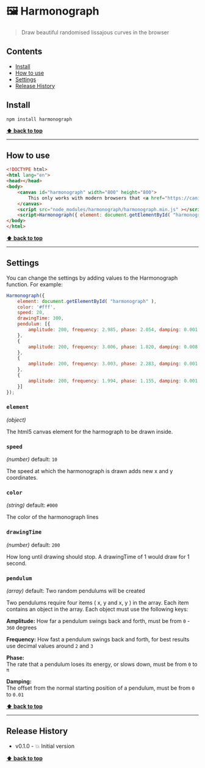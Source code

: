 🖼 Harmonograph
==============

> Draw beautiful randomised lissajous curves in the browser


## Contents

* [Install](#install)
* [How to use](#use)
* [Settings](#settings)
* [Release History](#release-history)


## Install

```shell
npm install harmonograph
```

**[⬆ back to top](#contents)**


----------------------------------------------------------------------------------------------------------------------------------------------------------------


## How to use

```html
<!DOCTYPE html>
<html lang="en">
<head></head>
<body>
	<canvas id="harmonograph" width="800" height="800">
		This only works with modern browsers that <a href="https://caniuse.com/#feat=canvas"></a>support the `canvas`</a> element.
	</canvas>
	<script src="node_modules/harmonograph/harmonograph.min.js" ></script>
	<script>Harmonograph({ element: document.getElementById( "harmonograph" ) });</script>
</body>
</html>
```

**[⬆ back to top](#contents)**


----------------------------------------------------------------------------------------------------------------------------------------------------------------


## Settings

You can change the settings by adding values to the Harmonograph function. For example:

```js
Harmonograph({
	element: document.getElementById( "harmonograph" ),
	color: '#fff',
	speed: 20,
	drawingTime: 300,
	pendulum: [{
		amplitude: 200, frequency: 2.985, phase: 2.054, damping: 0.001
	},
	{
		amplitude: 200, frequency: 3.006, phase: 1.820, damping: 0.008
	},
	{
		amplitude: 200, frequency: 3.003, phase: 2.283, damping: 0.001
	},
	{
		amplitude: 200, frequency: 1.994, phase: 1.155, damping: 0.001
	}]
});
```


### `element`
_(object)_

The html5 canvas element for the harmograph to be drawn inside.


### `speed`
_(number)_
default: `10`

The speed at which the harmonograph is drawn adds new x and y coordinates.


### `color`
_(string)_
default: `#000`

The color of the harmonograph lines


### `drawingTime`
_(number)_
default: `200`

How long until drawing should stop. A drawingTime of 1 would draw for 1 second.


### `pendulum`
_(array)_
default: Two random pendulums will be created

Two pendulums require four items ( x, y and x, y ) in the array. Each item contains an object in the array. Each object must use the following keys:

**Amplitude:** 
How far a pendulum swings back and forth, must be from `0` - `360` degrees

**Frequency:** 
How fast a pendulum swings back and forth, for best results use decimal values around `2` and `3`

**Phase:**     
The rate that a pendulum loses its energy, or slows down, must be from `0` to `π`

**Damping:**   
The offset from the normal starting position of a pendulum, must be from `0` to `0.01`


**[⬆ back to top](#contents)**


----------------------------------------------------------------------------------------------------------------------------------------------------------------


## Release History

* v0.1.0  - 💥 Initial version


**[⬆ back to top](#contents)**

